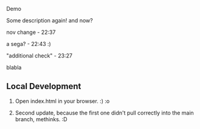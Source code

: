  Demo
 
 Some description again!
 and now?


 nov change - 22:37


 a sega? - 22:43 :)


 "additional check" - 23:27

 blabla

 ## Local Development
 
 1. Open index.html in your browser. :) :o


 2. Second update, because the first one didn't pull correctly into the main branch, methinks. :D